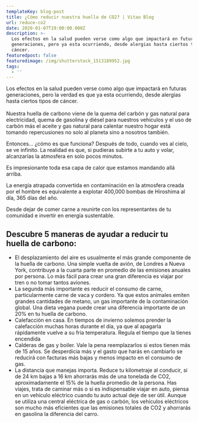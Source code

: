 ```yaml
---
templateKey: blog-post
title: ¿Cómo reducir nuestra huella de CO2? | Vitau Blog
url: reduce-co2
date: 2020-01-07T19:00:00.000Z
description: >-
  Los efectos en la salud pueden verse como algo que impactará en futuras
  generaciones, pero ya esta ocurriendo, desde alergias hasta ciertos tipos de
  cáncer.
featuredpost: false
featuredimage: /img/shutterstock_1513189952.jpg
tags:
  - ''
---
```

Los efectos en la salud pueden verse como algo que impactará en futuras generaciones, pero la verdad es que ya esta ocurriendo, desde alergias hasta ciertos tipos de cáncer.\
\
Nuestra huella de carbono viene de la quema del carbón y gas natural para electricidad, quema de gasolina y diésel para nuestros vehículos y el uso de carbón más el aceite y gas natural para calentar nuestro hogar está tomando repercusiones no solo al planeta sino a nosotros también. 

Entonces… ¿cómo es que funciona? Después de todo, cuando ves al cielo, se ve infinito. La realidad es que, si pudieras subirte a tu auto y volar, alcanzarías la atmosfera en solo pocos minutos. 

Es impresionante toda esa capa de calor que estamos mandando allá arriba. 

La energía atrapada convertida en contaminación en la atmosfera creada por el hombre es equivalente a explotar 400,000 bombas de Hiroshima al día, 365 días del año. 

Desde dejar de comer carne a reunirte con los representantes de tu comunidad e invertir en energía sustentable.

## Descubre 5 maneras de ayudar a reducir tu huella de carbono:

* El desplazamiento del aire es usualmente el más grande componente de la huella de carbono. Una simple vuelta de avión, de Londres a Nueva York, contribuye a la cuarta parte en promedio de las emisiones anuales por persona. Lo más fácil para crear una gran diferencia es viajar por tren o no tomar tantos aviones. 
* La segunda más importante es reducir el consumo de carne, particularmente carne de vaca y cordero. Ya que estos animales emiten grandes cantidades de metano, un gas importante de la contaminación global. Una dieta vegana puede crear una diferencia importante de un 20% en tu huella de carbono.
* Calefacción en casa. En tiempos de invierno solemos prender la calefacción        muchas horas durante el día, ya que al apagarla rápidamente vuelve a su fría temperatura. Regula el tiempo que la tienes encendida
* Calderas de gas y boiler. Vale la pena reemplazarlos si estos tienen más de 15 años. Se desperdicia más y el gasto que harás en cambiarlo se reducirá con facturas más bajas y menos impacto en el consumo de gas.
* La distancia que manejas importa. Reduce tu kilometraje al conducir, si de 24 km bajas a 16 km ahorrarás más de una tonelada de CO2, aproximadamente el 15% de la huella promedio de la persona. Has viajes, trata de caminar más o si es indispensable viajar en auto, piensa en un vehículo eléctrico cuando tu auto actual deje de ser útil. Aunque se utiliza una central eléctrica de gas o carbón, los vehículos eléctricos son mucho más eficientes que las emisiones totales de CO2 y ahorrarás en gasolina la diferencia del carro.
